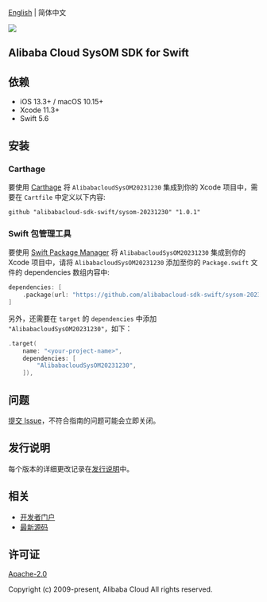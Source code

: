 [English](README.md) | 简体中文

![](https://aliyunsdk-pages.alicdn.com/icons/AlibabaCloud.svg)

## Alibaba Cloud SysOM SDK for Swift

## 依赖

- iOS 13.3+ / macOS 10.15+
- Xcode 11.3+
- Swift 5.6

## 安装

### Carthage

要使用 [Carthage](https://github.com/Carthage/Carthage) 将 `AlibabacloudSysOM20231230` 集成到你的 Xcode 项目中，需要在 `Cartfile` 中定义以下内容:

```ogdl
github "alibabacloud-sdk-swift/sysom-20231230" "1.0.1"
```

### Swift 包管理工具

要使用 [Swift Package Manager](https://swift.org/package-manager/) 将 `AlibabacloudSysOM20231230` 集成到你的 Xcode 项目中，请将 `AlibabacloudSysOM20231230` 添加至你的 `Package.swift` 文件的 dependencies 数组内容中:

```swift
dependencies: [
    .package(url: "https://github.com/alibabacloud-sdk-swift/sysom-20231230.git", from: "1.0.1")
]
```

另外，还需要在 `target` 的 `dependencies` 中添加 `"AlibabacloudSysOM20231230"`，如下：

```swift
.target(
    name: "<your-project-name>",
    dependencies: [
        "AlibabacloudSysOM20231230",
    ]),
```

## 问题

[提交 Issue](https://github.com/alibabacloud-sdk-swift/sysom-20231230/issues/new)，不符合指南的问题可能会立即关闭。

## 发行说明

每个版本的详细更改记录在[发行说明](./ChangeLog.txt)中。

## 相关

* [开发者门户](https://next.api.aliyun.com/home)
* [最新源码](https://github.com/alibabacloud-sdk-swift/sysom-20231230)

## 许可证

[Apache-2.0](http://www.apache.org/licenses/LICENSE-2.0)

Copyright (c) 2009-present, Alibaba Cloud All rights reserved.
